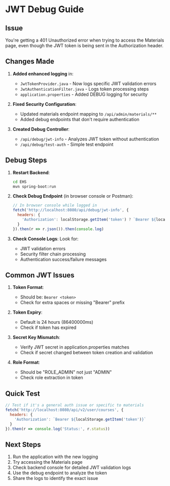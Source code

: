 # JWT Debug Guide

## Issue
You're getting a 401 Unauthorized error when trying to access the Materials page, even though the JWT token is being sent in the Authorization header.

## Changes Made

1. **Added enhanced logging** in:
   - `JwtTokenProvider.java` - Now logs specific JWT validation errors
   - `JwtAuthenticationFilter.java` - Logs token processing steps
   - `application.properties` - Added DEBUG logging for security

2. **Fixed Security Configuration**:
   - Updated materials endpoint mapping to `/api/admin/materials/**`
   - Added debug endpoints that don't require authentication

3. **Created Debug Controller**:
   - `/api/debug/jwt-info` - Analyzes JWT token without authentication
   - `/api/debug/test-auth` - Simple test endpoint

## Debug Steps

1. **Restart Backend**:
   ```bash
   cd EHS
   mvn spring-boot:run
   ```

2. **Check Debug Endpoint** (in browser console or Postman):
   ```javascript
   // In browser console while logged in
   fetch('http://localhost:8080/api/debug/jwt-info', {
     headers: {
       'Authorization': localStorage.getItem('token') ? `Bearer ${localStorage.getItem('token')}` : ''
     }
   }).then(r => r.json()).then(console.log)
   ```

3. **Check Console Logs**:
   Look for:
   - JWT validation errors
   - Security filter chain processing
   - Authentication success/failure messages

## Common JWT Issues

1. **Token Format**:
   - Should be: `Bearer <token>`
   - Check for extra spaces or missing "Bearer" prefix

2. **Token Expiry**:
   - Default is 24 hours (86400000ms)
   - Check if token has expired

3. **Secret Key Mismatch**:
   - Verify JWT secret in application.properties matches
   - Check if secret changed between token creation and validation

4. **Role Format**:
   - Should be "ROLE_ADMIN" not just "ADMIN"
   - Check role extraction in token

## Quick Test

```javascript
// Test if it's a general auth issue or specific to materials
fetch('http://localhost:8080/api/v2/user/courses', {
  headers: {
    'Authorization': `Bearer ${localStorage.getItem('token')}`
  }
}).then(r => console.log('Status:', r.status))
```

## Next Steps

1. Run the application with the new logging
2. Try accessing the Materials page
3. Check backend console for detailed JWT validation logs
4. Use the debug endpoint to analyze the token
5. Share the logs to identify the exact issue